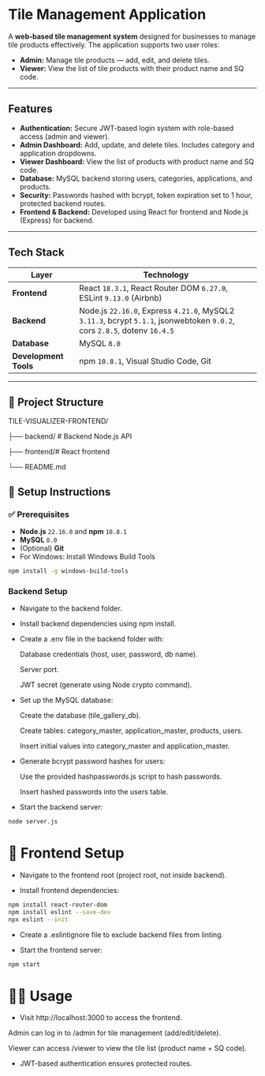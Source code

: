 #  Tile Management Application

A **web-based tile management system** designed for businesses to manage tile products effectively. The application supports two user roles:

- **Admin:** Manage tile products — add, edit, and delete tiles.
- **Viewer:** View the list of tile products with their product name and SQ code.

---

##  Features

-  **Authentication:** Secure JWT-based login system with role-based access (admin and viewer).
-  **Admin Dashboard:** Add, update, and delete tiles. Includes category and application dropdowns.
-  **Viewer Dashboard:** View the list of products with product name and SQ code.
-  **Database:** MySQL backend storing users, categories, applications, and products.
-  **Security:** Passwords hashed with bcrypt, token expiration set to 1 hour, protected backend routes.
-  **Frontend & Backend:** Developed using React for frontend and Node.js (Express) for backend.

---

##  Tech Stack

| Layer        | Technology                            |
|---------------|----------------------------------------|
| **Frontend**  | React `18.3.1`, React Router DOM `6.27.0`, ESLint `9.13.0` (Airbnb) |
| **Backend**   | Node.js `22.16.0`, Express `4.21.0`, MySQL2 `3.11.3`, bcrypt `5.1.1`, jsonwebtoken `9.0.2`, cors `2.8.5`, dotenv `16.4.5` |
| **Database**  | MySQL `8.0`                           |
| **Development Tools** | npm `10.8.1`, Visual Studio Code, Git |

---

## 📁 Project Structure

TILE-VISUALIZER-FRONTEND/

├── backend/ # Backend Node.js API

├── frontend/# React frontend

└── README.md

## 🔧 Setup Instructions

### ✅ Prerequisites

- **Node.js** `22.16.0` and **npm** `10.8.1`
- **MySQL** `8.0`
- (Optional) **Git**
- For Windows: Install Windows Build Tools  
```bash
npm install -g windows-build-tools
```
### Backend Setup
- Navigate to the backend folder.

- Install backend dependencies using npm install.

- Create a .env file in the backend folder with:

  Database credentials (host, user, password, db name).

  Server port.

  JWT secret (generate using Node crypto command).

- Set up the MySQL database:

   Create the database (tile_gallery_db).

   Create tables: category_master, application_master, products, users.

   Insert initial values into category_master and application_master.

- Generate bcrypt password hashes for users:

   Use the provided hashpasswords.js script to hash passwords.

   Insert hashed passwords into the users table.

- Start the backend server:

```bash
node server.js
```

# 🎨 Frontend Setup
- Navigate to the frontend root (project root, not inside backend).

- Install frontend dependencies:

``` bash
npm install react-router-dom
npm install eslint --save-dev
npx eslint --init
```
- Create a .eslintignore file to exclude backend files from linting.


- Start the frontend server:

``` bash
npm start
```
# 🧑‍💻 Usage
- Visit http://localhost:3000 to access the frontend.

Admin can log in to /admin for tile management (add/edit/delete).

Viewer can access /viewer to view the tile list (product name + SQ code).

- JWT-based authentication ensures protected routes.
